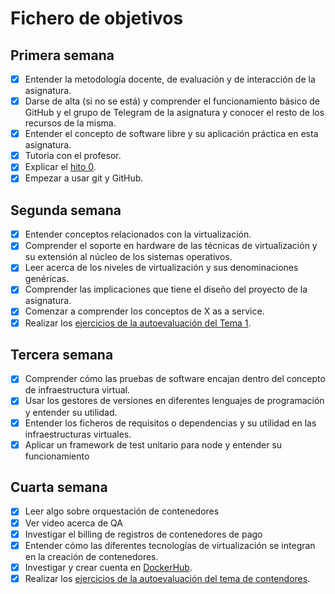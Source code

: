 # Fichero de objetivos

## Primera semana

- [x] Entender la metodología docente, de evaluación y de interacción de la asignatura.
- [x] Darse de alta (si no se está) y comprender el funcionamiento básico de GitHub y el grupo de Telegram de la asignatura y conocer el resto de los recursos de la misma.
- [x] Entender el concepto de software libre y su aplicación práctica en esta asignatura.
- [x] Tutoria con el profesor.
- [x] Explicar el [hito 0](http://jj.github.io/IV/documentos/proyecto/0.Repositorio). 
- [x] Empezar a usar git y GitHub. 

## Segunda semana
- [X] Entender conceptos relacionados con la virtualización.
- [X] Comprender el soporte en hardware de las técnicas de virtualización y su extensión al núcleo de los sistemas operativos.
- [X] Leer acerca de los niveles de virtualización y sus denominaciones genéricas.
- [X] Comprender las implicaciones que tiene el diseño del proyecto de la asignatura.
- [X] Comenzar a comprender los conceptos de X as a service.
- [X] Realizar los [ejercicios de la autoevaluación del Tema 1](https://github.com/antonioml97/IV-Ejercicios).

## Tercera semana
- [x] Comprender cómo las pruebas de software encajan dentro del concepto de infraestructura virtual.
- [x] Usar los gestores de versiones en diferentes lenguajes de programación y entender su utilidad.
- [x] Entender los ficheros de requisitos o dependencias y su utilidad en las infraestructuras virtuales.
- [x] Aplicar un framework de test unitario para node y entender su funcionamiento 

## Cuarta semana
- [x] Leer algo sobre orquestación de contenedores
- [x] Ver video acerca de QA
- [x] Investigar el billing de registros de contenedores de pago
- [x] Entender cómo las diferentes tecnologías de virtualización se integran en la creación de contenedores.
- [x] Investigar y crear cuenta en [DockerHub](https://github.com/antonioml97/BuscadorPartidos/blob/master/docs/DockerHub.md).
- [x] Realizar los [ejercicios de la autoevaluación del tema de contendores](https://github.com/antonioml97/IV-Ejercicios).